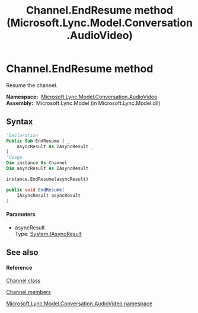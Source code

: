 ﻿---
title: Channel.EndResume method  (Microsoft.Lync.Model.Conversation.AudioVideo)
TOCTitle: 'EndResume method '
ms:assetid: M:Microsoft.Lync.Model.Conversation.AudioVideo.Channel.EndResume(System.IAsyncResult)_DI_3_UC_OCS14MrefLyncWPF
ms:mtpsurl: https://msdn.microsoft.com/en-us/library/microsoft.lync.model.conversation.audiovideo.channel.endresume(v=office.15)
ms:contentKeyID: 48600590
ms.date: 07/28/2014
mtps_version: v=office.15
f1_keywords:
- Microsoft.Lync.Model.Conversation.AudioVideo.Channel.EndResume
dev_langs:
- CSharp
- JScript
- VB
- other
---

# Channel.EndResume method

Resume the channel.

**Namespace:**  [Microsoft.Lync.Model.Conversation.AudioVideo](microsoft-lync-model-conversation-audiovideo-namespace_2.md)  
**Assembly:**  Microsoft.Lync.Model (in Microsoft.Lync.Model.dll)

## Syntax

``` vb
'Declaration
Public Sub EndResume ( _
    asyncResult As IAsyncResult _
)
'Usage
Dim instance As Channel
Dim asyncResult As IAsyncResult

instance.EndResume(asyncResult)
```

``` csharp
public void EndResume(
    IAsyncResult asyncResult
)
```

#### Parameters

  - asyncResult  
    Type: [System.IAsyncResult](http://msdn2.microsoft.com/en-us/library/ft8a6455)  

## See also

#### Reference

[Channel class](channel-class-microsoft-lync-model-conversation-audiovideo_2.md)

[Channel members](channel-members-microsoft-lync-model-conversation-audiovideo_2.md)

[Microsoft.Lync.Model.Conversation.AudioVideo namespace](microsoft-lync-model-conversation-audiovideo-namespace_2.md)

